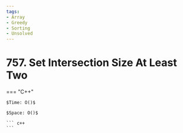```yaml
---
tags:
- Array
- Greedy
- Sorting
- Unsolved
---
```



# 757. Set Intersection Size At Least Two

=== "C++"

    $Time: O()$

    $Space: O()$

    ``` c++
    ```